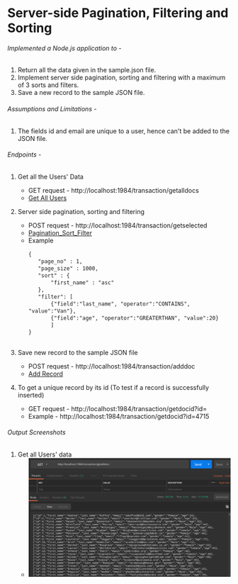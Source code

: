 # Server-side Pagination, Filtering and Sorting

###### Implemented a Node.js application to -
1. Return all the data given in the sample.json file.
2. Implement server side pagination, sorting and filtering with a maximum of 3 sorts and filters. 
3. Save a new record to the sample JSON file. 

###### Assumptions and Limitations - 
1. The fields id and email are unique to a user, hence can't be added to the JSON file.

###### Endpoints -
1. Get all the Users' Data
    - GET request - http://localhost:1984/transaction/getalldocs
    - [Get All Users](http://localhost:1984/transaction/getalldocs)
    
2. Server side pagination, sorting and filtering 
    - POST request -  http://localhost:1984/transaction/getselected
    - [Pagination_Sort_Filter](http://localhost:1984/transaction/getselected)
    - Example
         ```
        {
            "page_no" : 1,
            "page_size" : 1000,
            "sort" : {
                "first_name" : "asc"
            },
            "filter": [
                {"field":"last_name", "operator":"CONTAINS", "value":"Van"},
                {"field":"age", "operator":"GREATERTHAN", "value":20}
                ]
        }
        
    
3. Save new record to the sample JSON file 
    - POST request - http://localhost:1984/transaction/adddoc
    - [Add Record](http://localhost:1984/transaction/adddoc)

4. To get a unique record by its id (To test if a record is successfully inserted)
    - GET request - http://localhost:1984/transaction/getdocid?id=<enter id here>
    - Example - http://localhost:1984/transaction/getdocid?id=4715

###### Output Screenshots
1. Get all Users' data 
    - ![Get all Users Data](https://github.com/neelimavangipuram/Server-side-Pagination/blob/master/images/getalldocs.png "Get All Data")